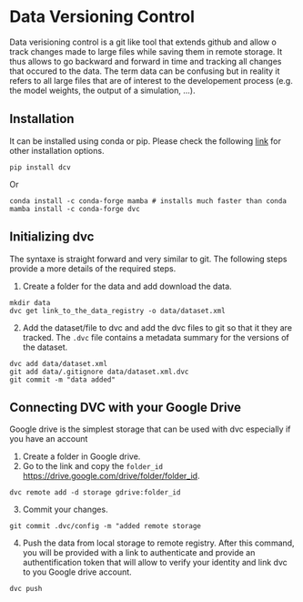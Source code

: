 # Data Versioning Control

Data verisioning control is a git like tool that extends github and allow o track changes made to large files while saving them in remote storage. It thus allows to go backward and forward in time and tracking all changes that occured to the data. The term data can be confusing but in reality it refers to all large files that are of interest to the developement process (e.g. the model weights, the output of a simulation, ...).

## Installation 

It can be installed using conda or pip. Please check the following [link](https://github.com/iterative/dvc#installation) for other installation options.

``` 
pip install dcv 
```

Or

```
conda install -c conda-forge mamba # installs much faster than conda
mamba install -c conda-forge dvc 
```


## Initializing dvc

The syntaxe is straight forward and very similar to git. The following steps provide a more details of the required steps.

1. Create a folder for the data and add download the data.
```
mkdir data
dvc get link_to_the_data_registry -o data/dataset.xml
```

2. Add the dataset/file to dvc and add the dvc files to git so that it they are tracked. The ```.dvc``` file contains a metadata summary for the versions of the dataset.

``` 
dvc add data/dataset.xml
git add data/.gitignore data/dataset.xml.dvc
git commit -m "data added"
```

## Connecting DVC with your Google Drive

Google drive is the simplest storage that can be used with dvc especially if you have an account 

1. Create a folder in Google drive.
2. Go to the link and copy the ```folder_id``` https://drive.google.com/drive/folder/folder_id.

```
dvc remote add -d storage gdrive:folder_id
```

3. Commit your changes.

``` 
git commit .dvc/config -m "added remote storage
```

4. Push the data from local storage to remote registry. After this command, you will be provided with a link to authenticate and provide an authentification token that will allow to verify your identity and link dvc to you Google drive account.

```
dvc push 
```

